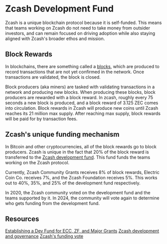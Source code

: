 # Zcash Development Fund

Zcash is a unique blockchain protocol because it is self-funded. This means that teams working on Zcash do not need to take money from outsider investors, and can remain focused on driving adoption while also staying aligned with Zcash's broader ethos and mission.

## Block Rewards

In blockchains, there are something called a [blocks](https://www.investopedia.com/terms/b/block-bitcoin-block.asp), which are produced to record transactions that are not yet confirmed in the network. Once transactions are validated, the block is closed.

Block producers (aka miners) are tasked with validating transactions in a network and producing new blocks. When producing these blocks, block producers are rewarded with a block reward. In zcash, roughly every 75 seconds a new block is produced, and a block reward of 3.125 ZEC comes into circulation. Block rewards in Zcash will produce new coins until Zcash reaches its 21 million max supply. After reaching max supply, block rewards will be paid for by transaction fees.

## Zcash's unique funding mechanism

In Bitcoin and other cryptocurrencies, all of the block rewards go to block producers. Zcash is unique in the fact that 20% of the block reward is transferred to the [Zcash development fund](https://zips.z.cash/zip-1014). This fund funds the teams working on the Zcash protocol.

Currently, Zcash Community Grants receives 8% of block rewards, Electric Coin Co. receives 7%, and the Zcash Foundation receives 5%. This works out to 40%, 35%, and 25% of the development fund respectively.

In 2020, the Zcash community voted on the development fund and the teams supported by it. In 2024, the community will vote again to determine who gets funding from the development fund.

## Resources

[Establishing a Dev Fund for ECC, ZF, and Major Grants](https://zips.z.cash/zip-1014)
[Zcash development and governance](https://z.cash/zcash-development-and-governance/)
[Zcash's funding vote](https://www.coindesk.com/tech/2020/02/01/zcashs-funding-vote-and-the-woes-of-decentralized-governance/)
